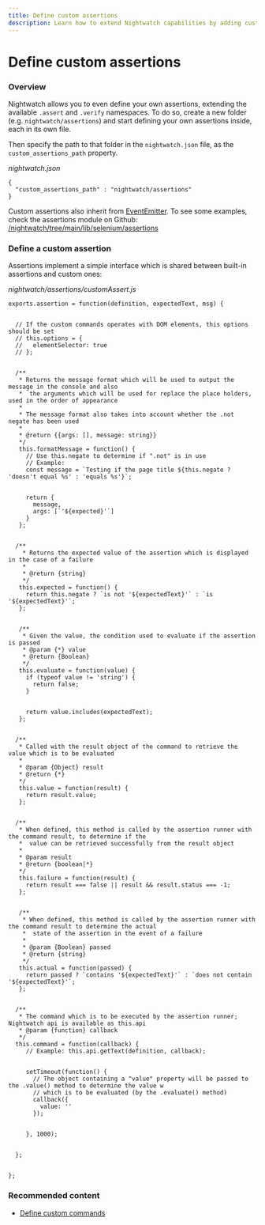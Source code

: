 ```yaml
---
title: Define custom assertions
description: Learn how to extend Nightwatch capabilities by adding custom assertions.
---
```


<div class="page-header"><h1>Define custom assertions</h1></div>

### Overview
Nightwatch allows you to even define your own assertions, extending the available `.assert` and `.verify` namespaces. To do so, create a new folder (e.g. `nightwatch/assertions`) and start defining your own assertions inside, each in its own file.

Then specify the path to that folder in the `nightwatch.json` file, as the `custom_assertions_path` property.

<div class="sample-test"><i>nightwatch.json</i>
<pre class="line-numbers" data-language="javascript"><code class=" language-javascript">{
  "custom_assertions_path" : "nightwatch/assertions"
}
</code></pre>
</div>

<p class="alert alert-info">Custom assertions also inherit from <a href="https://nodejs.org/api/events.html" target="_blank">EventEmitter</a>. To see some examples, check the assertions module on Github:<br><a href="https://github.com/nightwatchjs/nightwatch/tree/main/lib/api/assertions" target="_blank">/nightwatch/tree/main/lib/selenium/assertions</a></p>

### Define a custom assertion
Assertions implement a simple interface which is shared between built-in assertions and custom ones:

<div class="sample-test"><i>nightwatch/assertions/customAssert.js</i>
<pre class="line-numbers" data-language="javascript"><code class="language-javascript">exports.assertion = function(definition, expectedText, msg) {
  <br>
  // If the custom commands operates with DOM elements, this options should be set
  // this.options = {
  //   elementSelector: true
  // };
  <br>
  /**
   * Returns the message format which will be used to output the message in the console and also
   *  the arguments which will be used for replace the place holders, used in the order of appearance
   * 
   * The message format also takes into account whether the .not negate has been used
   *
   * @return {{args: [], message: string}}
   */
   this.formatMessage = function() {
     // Use this.negate to determine if ".not" is in use
     // Example: 
     const message = `Testing if the page title ${this.negate ? 'doesn't equal %s' : 'equals %s'}`;
     <br>
     return {
       message,
       args: [`'${expected}'`]
     }
   };
  <br>
  /**
    * Returns the expected value of the assertion which is displayed in the case of a failure
    *
    * @return {string}
    */
   this.expected = function() {
     return this.negate ? `is not '${expectedText}'` : `is '${expectedText}'`;
   };
   <br>
   /**
    * Given the value, the condition used to evaluate if the assertion is passed
    * @param {*} value
    * @return {Boolean}
    */
   this.evaluate = function(value) {
     if (typeof value != 'string') {
       return false;
     }
     <br>
     return value.includes(expectedText);
   };
  <br>
  /**
   * Called with the result object of the command to retrieve the value which is to be evaluated
   *
   * @param {Object} result
   * @return {*}
   */
   this.value = function(result) {
     return result.value;
   };
  <br>
  /**
   * When defined, this method is called by the assertion runner with the command result, to determine if the
   *  value can be retrieved successfully from the result object
   *
   * @param result
   * @return {boolean|*}
   */
   this.failure = function(result) {
     return result === false || result && result.status === -1;
   };
  <br> 
   /**
    * When defined, this method is called by the assertion runner with the command result to determine the actual
    *  state of the assertion in the event of a failure
    *
    * @param {Boolean} passed
    * @return {string}
    */
   this.actual = function(passed) {
     return passed ? `contains '${expectedText}'` : `does not contain '${expectedText}'`;
   };
  <br>
  /**
   * The command which is to be executed by the assertion runner; Nightwatch api is available as this.api
   * @param {function} callback
   */
  this.command = function(callback) {
     // Example: this.api.getText(definition, callback);
     <br>
     setTimeout(function() {
       // The object containing a "value" property will be passed to the .value() method to determine the value w
       // which is to be evaluated (by the .evaluate() method)
       callback({
         value: ''
       });
       <br>
     }, 1000);   
    <br> 
  };
  <br>
};</code></pre></div>

### Recommended content
- [Define custom commands](/guide/extending-nightwatch/adding-custom-commands.html)
